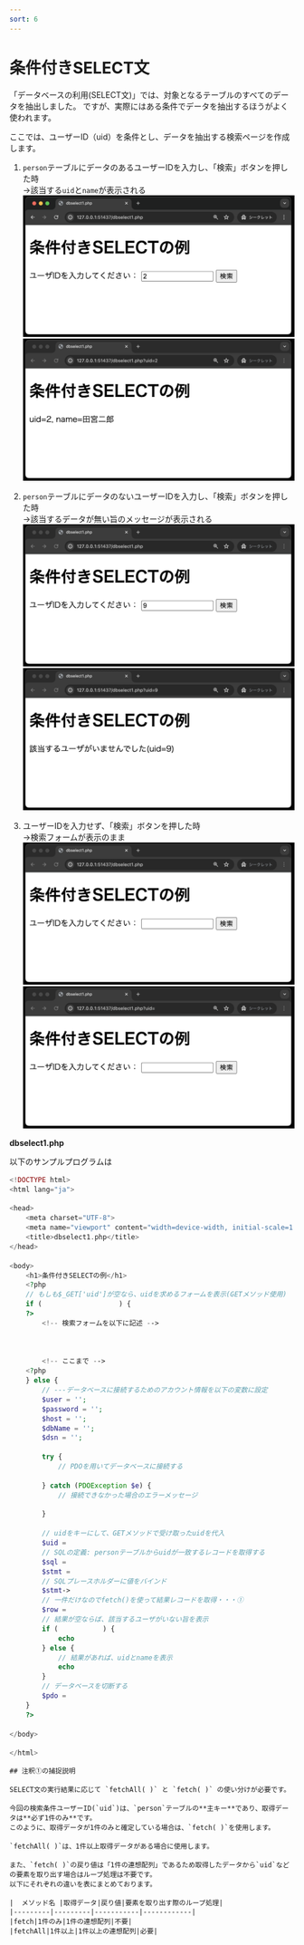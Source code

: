 ```yaml
---
sort: 6
---
```

# 条件付きSELECT文

「データベースの利用(SELECT文)」では、対象となるテーブルのすべてのデータを抽出しました。
ですが、実際にはある条件でデータを抽出するほうがよく使われます。

ここでは、ユーザーID（uid）を条件とし、データを抽出する検索ページを作成します。

1. `person`テーブルにデータのあるユーザーIDを入力し、「検索」ボタンを押した時<br>
→該当する`uid`と`name`が表示される
![](./images/dbselect1_display1.png)
![](./images/dbselect1_display2.png)

1. `person`テーブルにデータのないユーザーIDを入力し、「検索」ボタンを押した時<br>
→該当するデータが無い旨のメッセージが表示される
![](./images/dbselect1_display3.png)
![](./images/dbselect1_display4.png)

1. ユーザーIDを入力せず、「検索」ボタンを押した時<br>
→検索フォームが表示のまま
![](./images/dbselect1_display5.png)
![](./images/dbselect1_display6.png)

**dbselect1.php**

以下のサンプルプログラムは

```php
<!DOCTYPE html>
<html lang="ja">

<head>
    <meta charset="UTF-8">
    <meta name="viewport" content="width=device-width, initial-scale=1.0">
    <title>dbselect1.php</title>
</head>

<body>
    <h1>条件付きSELECTの例</h1>
    <?php
    // もしも$_GET['uid']が空なら、uidを求めるフォームを表示(GETメソッド使用)
    if (                   ) {
    ?>
        <!-- 検索フォームを以下に記述 -->



        <!-- ここまで -->
    <?php
    } else {
        // ---データベースに接続するためのアカウント情報を以下の変数に設定
        $user = '';
        $password = '';
        $host = '';
        $dbName = '';
        $dsn = '';

        try {
            // PDOを用いてデータベースに接続する
            
        } catch (PDOException $e) {
            // 接続できなかった場合のエラーメッセージ
            
        }
        
        // uidをキーにして、GETメソッドで受け取ったuidを代入
        $uid = 
        // SQLの定義: personテーブルからuidが一致するレコードを取得する
        $sql = 
        $stmt = 
        // SQLプレースホルダーに値をバインド
        $stmt->
        // 一件だけなのでfetch()を使って結果レコードを取得・・・①
        $row = 
        // 結果が空ならば、該当するユーザがいない旨を表示
        if (           ) {
            echo 
        } else {
            // 結果があれば、uidとnameを表示
            echo 
        }
        // データベースを切断する
        $pdo = 
    }
    ?>

</body>

</html>
```

```tip
## 注釈①の捕捉説明

SELECT文の実行結果に応じて `fetchAll( )` と `fetch( )` の使い分けが必要です。

今回の検索条件ユーザーID(`uid`)は、`person`テーブルの**主キー**であり、取得データは**必ず1件のみ**です。
このように、取得データが1件のみと確定している場合は、`fetch( )`を使用します。

`fetchAll( )`は、1件以上取得データがある場合に使用します。

また、`fetch( )`の戻り値は「1件の連想配列」であるため取得したデータから`uid`などの要素を取り出す場合はループ処理は不要です。
以下にそれぞれの違いを表にまとめております。

|  メソッド名 |取得データ|戻り値|要素を取り出す際のループ処理|
|---------|---------|-----------|------------|
|fetch|1件のみ|1件の連想配列|不要|
|fetchAll|1件以上|1件以上の連想配列|必要|
```